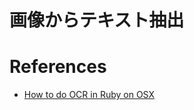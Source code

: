画像からテキスト抽出
===================




# References

+ [How to do OCR in Ruby on OSX](https://medium.com/innocode-stories/how-to-do-ocr-in-ruby-on-osx-6e16fd072b63)


